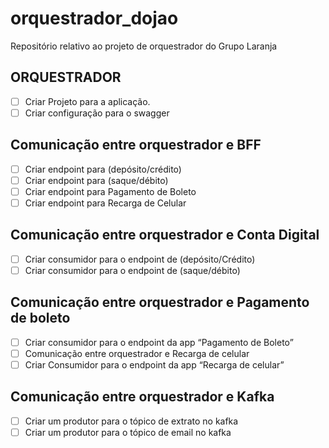 # orquestrador_dojao
Repositório relativo ao projeto de orquestrador do Grupo Laranja

## ORQUESTRADOR
- [ ] Criar Projeto para a aplicação.
- [ ] Criar configuração para o swagger
## Comunicação entre orquestrador e BFF
- [ ] Criar endpoint para (depósito/crédito)
- [ ] Criar endpoint para (saque/débito)
- [ ] Criar endpoint para Pagamento de Boleto
- [ ] Criar endpoint para Recarga de Celular
## Comunicação entre orquestrador e Conta Digital
- [ ] Criar consumidor para o endpoint de (depósito/Crédito)
- [ ] Criar consumidor para o endpoint de (saque/débito)
## Comunicação entre orquestrador e Pagamento de boleto
- [ ] Criar consumidor para o endpoint da app “Pagamento de Boleto”
- [ ] Comunicação entre orquestrador e Recarga de celular
- [ ] Criar Consumidor para o endpoint da app “Recarga de celular”
## Comunicação entre orquestrador e Kafka
- [ ] Criar um produtor para o tópico de extrato no kafka
- [ ] Criar um produtor para o tópico de email no kafka
